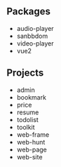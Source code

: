 
## Packages

- audio-player
- sanbbdom
- video-player
- vue2

## Projects

- admin
- bookmark
- price
- resume
- todolist
- toolkit
- web-frame
- web-hunt
- web-page
- web-site
